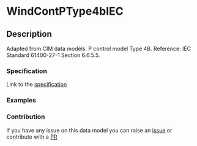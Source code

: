 # WindContPType4bIEC

## Description 

Adapted from CIM data models. P control model Type 4B.  Reference: IEC Standard 61400-27-1 Section 6.6.5.5.
### Specification

Link to the [specification](https://smart-data-models.github.io/dataModel.EnergyCIM/WindContPType4bIEC/doc/spec.md)
### Examples
### Contribution

 If you have any issue on this data model you can raise an [issue](https://github.com/smart-data-models/dataModel.EnergyCIM/issues)  or contribute with a [PR](https://github.com/smart-data-models/dataModel.EnergyCIM/pulls)